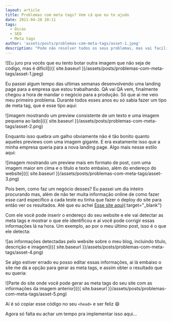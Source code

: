 ```yaml
---
layout: article
title: Problemas com meta tags? Vem cá que eu te ajudo
date: 2021-04-28 10:11
tags:
  - Dicas
  - SEO
  - Meta tags
author: 'assets/posts/problemas-com-meta-tags/asset-1.jpeg'
description: "Pode não resolver todos os seus problemas, mas vai facilitar BASTANTE"
---
```


![Eu juro pra vocês que eu tento botar outra imagem que não seja de código, mas é difícil]({{ site.baseurl }}/assets/posts/problemas-com-meta-tags/asset-1.jpeg)

Eu passei algum tempo das ultimas semanas desenvolvendo uma landing page para a empresa que estou trabalhando. QA vai QA vem, finalmente chegou a hora de mandar o negócio para a produção. Só que ai me veio meu primeiro problema. Durante todos esses anos eu só sabia fazer um tipo de meta tag, que é esse tipo aqui:

<!--more-->

![imagem mostrando um preview consistente de um texto e uma imagem pequena ao lado]({{ site.baseurl }}/assets/posts/problemas-com-meta-tags/asset-2.png)

Enquanto isso quebra um galho obviamente não é tão bonito quanto aqueles previews com uma imagem gigante. E era exatamente isso que a minha empresa queria para a nova landing page.  Algo mais nesse estilo aqui:

![imagem mostrando um preview mais em formato de post, com uma imagem maior em cima e o titulo e texto embaixo, além do endereço do website]({{ site.baseurl }}/assets/posts/problemas-com-meta-tags/asset-3.png)

Pois bem, como faz um negócio desses? Eu passei um dia inteiro procurando mas, além de não ter muita informação online de como fazer esse card específico a cada teste eu tinha que fazer o deploy do site para então ver os resultados. Até que eu achei [Esse site aqui](https://www.heymeta.com/){:target="\_blank"}

Com ele você pode inserir o endereço do seu website e ele vai detectar as meta tags e mostrar o que ele identificou e aí você pode corrigir essas informações lá na hora. Um exemplo, ao por o meu último post, isso é o que ele detecta:

![as informações detectadas pelo website sobre o meu blog, incluindo titulo, descrição e imagem]({{ site.baseurl }}/assets/posts/problemas-com-meta-tags/asset-4.png)

Se algo estiver errado eu posso editar essas informações, ai lá embaixo o site me dá a opção para gerar as meta tags, e assim obter o resultado que eu queria:

![Parte do site onde você pode gerar as meta tags do seu site com as informações da imagem anterior]({{ site.baseurl }}/assets/posts/problemas-com-meta-tags/asset-5.png)

Aí é só copiar esse código no seu `<head>` e ser feliz 😄

Agora só falta eu achar um tempo pra implementar isso aqui...